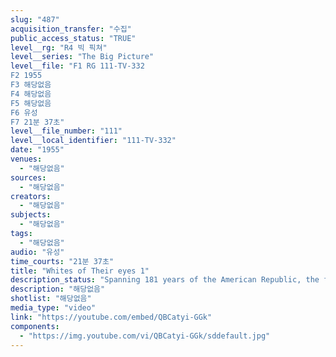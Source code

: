 ```yaml
---
slug: "487"
acquisition_transfer: "수집"
public_access_status: "TRUE"
level__rg: "R4 빅 픽쳐"
level__series: "The Big Picture"
level__file: "F1 RG 111-TV-332
F2 1955
F3 해당없음
F4 해당없음
F5 해당없음
F6 유성
F7 21분 37초"
level__file_number: "111"
level__local_identifier: "111-TV-332"
date: "1955"
venues: 
  - "해당없음"
sources: 
  - "해당없음"
creators: 
  - "해당없음"
subjects: 
  - "해당없음"
tags: 
  - "해당없음"
audio: "유성"
time_courts: "21분 37초"
title: "Whites of Their eyes 1"
description_status: "Spanning 181 years of the American Republic, the film describes the '???? soldier' and his response to the nation`s call to arms. Covers both World Wars and major US events from 1918 to the present."
description: "해당없음"
shotlist: "해당없음"
media_type: "video"
link: "https://youtube.com/embed/QBCatyi-GGk"
components: 
  - "https://img.youtube.com/vi/QBCatyi-GGk/sddefault.jpg"
---
```

